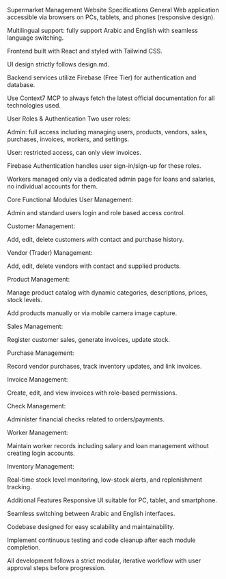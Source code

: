 Supermarket Management Website Specifications
General
Web application accessible via browsers on PCs, tablets, and phones (responsive design).

Multilingual support: fully support Arabic and English with seamless language switching.

Frontend built with React and styled with Tailwind CSS.

UI design strictly follows design.md.

Backend services utilize Firebase (Free Tier) for authentication and database.

Use Context7 MCP to always fetch the latest official documentation for all technologies used.

User Roles & Authentication
Two user roles:

Admin: full access including managing users, products, vendors, sales, purchases, invoices, workers, and settings.

User: restricted access, can only view invoices.

Firebase Authentication handles user sign-in/sign-up for these roles.

Workers managed only via a dedicated admin page for loans and salaries, no individual accounts for them.

Core Functional Modules
User Management:

Admin and standard users login and role based access control.

Customer Management:

Add, edit, delete customers with contact and purchase history.

Vendor (Trader) Management:

Add, edit, delete vendors with contact and supplied products.

Product Management:

Manage product catalog with dynamic categories, descriptions, prices, stock levels.

Add products manually or via mobile camera image capture.

Sales Management:

Register customer sales, generate invoices, update stock.

Purchase Management:

Record vendor purchases, track inventory updates, and link invoices.

Invoice Management:

Create, edit, and view invoices with role-based permissions.

Check Management:

Administer financial checks related to orders/payments.

Worker Management:

Maintain worker records including salary and loan management without creating login accounts.

Inventory Management:

Real-time stock level monitoring, low-stock alerts, and replenishment tracking.

Additional Features
Responsive UI suitable for PC, tablet, and smartphone.

Seamless switching between Arabic and English interfaces.

Codebase designed for easy scalability and maintainability.

Implement continuous testing and code cleanup after each module completion.

All development follows a strict modular, iterative workflow with user approval steps before progression.
